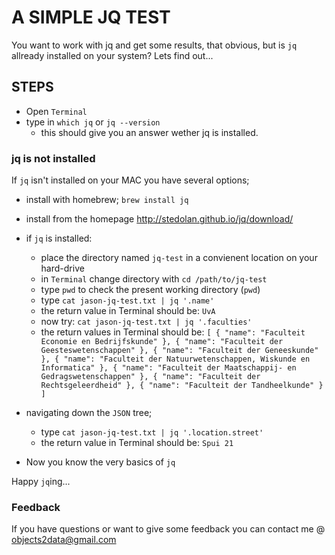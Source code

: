 # A SIMPLE JQ TEST #

You want to work with jq and get some results, that obvious, but is `jq` allready installed on your system?
Lets find out...

## STEPS ##

* Open `Terminal`
* type in `which jq` or `jq --version`
	* this should give you an answer wether jq is installed.

### jq is not installed ###

If `jq` isn't installed on your MAC you have several options;

* install with homebrew; `brew install jq`
* install from the homepage http://stedolan.github.io/jq/download/

* if `jq` is installed:
	* place the directory named `jq-test` in a convienent location on your hard-drive
	* in `Terminal` change directory with `cd /path/to/jq-test`
	* type `pwd` to check the present working directory (`pwd`)
	* type `cat jason-jq-test.txt | jq '.name'`
	* the return value in Terminal should be: `UvA`
	* now try: `cat jason-jq-test.txt | jq '.faculties'`
	* the return values in Terminal should be:
												```
												[
												  {
												    "name": "Faculteit Economie en Bedrijfskunde"
												  },
												  {
												    "name": "Faculteit der Geesteswetenschappen"
												  },
												  {
												    "name": "Faculteit der Geneeskunde"
												  },
												  {
												    "name": "Faculteit der Natuurwetenschappen, Wiskunde en Informatica"
												  },
												  {
												    "name": "Faculteit der Maatschappij- en Gedragswetenschappen"
												  },
												  {
												    "name": "Faculteit der Rechtsgeleerdheid"
												  },
												  {
												    "name": "Faculteit der Tandheelkunde"
												  }
												]	
												```

* navigating down the `JSON` tree;
	* type `cat jason-jq-test.txt | jq '.location.street'`
	* the return value in Terminal should be: `Spui 21`
* Now you know the very basics of `jq`

Happy `jq`ing...

### Feedback ###

If you have questions or want to give some feedback you can contact me @ objects2data@gmail.com